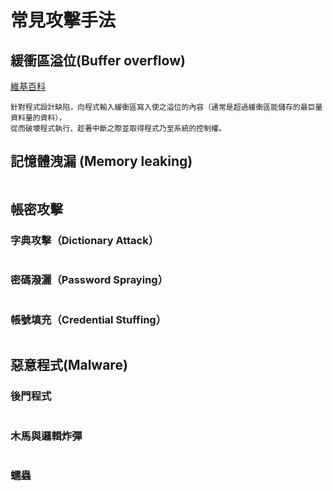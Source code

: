 # 常見攻擊手法
## 緩衝區溢位(Buffer overflow)
[維基百科](https://zh.wikipedia.org/zh-tw/%E7%BC%93%E5%86%B2%E5%8C%BA%E6%BA%A2%E5%87%BA)
```
針對程式設計缺陷，向程式輸入緩衝區寫入使之溢位的內容（通常是超過緩衝區能儲存的最巨量資料量的資料），
從而破壞程式執行、趁著中斷之際並取得程式乃至系統的控制權。

```
## 記憶體洩漏 (Memory leaking)
```

```
## 帳密攻擊
### 字典攻擊（Dictionary Attack）
```

```
### 密碼潑灑（Password Spraying）
```

```
### 帳號填充（Credential Stuffing）
```

```
## 惡意程式(Malware)
### 後門程式
```

```
### 木馬與邏輯炸彈
```

```
### 蠕蟲
```

```
### 
